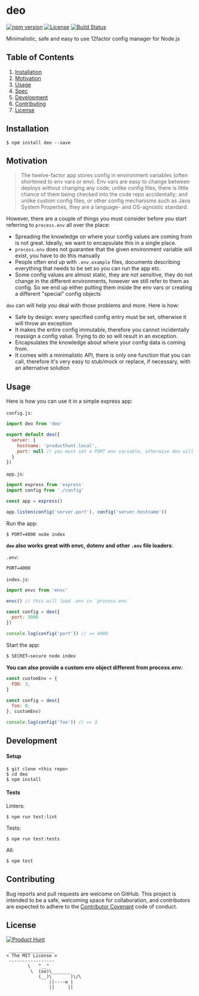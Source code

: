 # deo

[![npm version](https://img.shields.io/npm/v/deo.svg)](https://www.npmjs.com/package/deo) [![License](https://img.shields.io/npm/l/deo.svg)](https://www.npmjs.com/package/deo) [![Build Status](https://travis-ci.org/producthunt/deo.svg)](https://travis-ci.org/producthunt/deo)

Minimalistic, safe and easy to use 12factor config manager for Node.js

## Table of Contents

  1. [Installation](#installation)
  1. [Motivation](#motivation)
  1. [Usage](#usage)
  1. [Spec](#spec)
  1. [Development](#development)
  1. [Contributing](#contributing)
  1. [License](#license)

## Installation

```
$ npm install deo --save
```

## Motivation

> The twelve-factor app stores config in environment variables (often shortened
> to env vars or env). Env vars are easy to change between deploys without
> changing any code; unlike config files, there is little chance of them being
> checked into the code repo accidentally; and unlike custom config files, or
> other config mechanisms such as Java System Properties, they are a language-
> and OS-agnostic standard.

However, there are a couple of things you must consider before you start
referring to `process.env` all over the place:

- Spreading the knowledge on where your config values are coming from is not great. Ideally, we want to encapsulate this in a single place.
- `process.env` does not guarantee that the given environment variable will exist, you have to do this manually
- People often end up with `.env.example` files, documents describing everything
  that needs to be set so you can run the app etc.
- Some config values are almost static, they are not sensitive, they do not change
  in the different environments, however we still refer to them as config. So we
  end up either putting them inside the env vars or creating a different "special" config objects

`deo` can will help you deal with those problems and more. Here is how:

- Safe by design: every specified config entry must be set, otherwise it will
  throw an exception
- It makes the entire config immutable, therefore you cannot incidentally
  reassign a config value. Trying to do so will result in an exception.
- Encapsulates the knowledge about where your config data is coming from.
- It comes with a minimalistic API, there is only one function that you can
  call, therefore it's very easy to stub/mock or replace, if necessary, with an alternative solution

## Usage

Here is how you can use it in a simple express app:

`config.js`:

```js
import deo from 'deo'

export default deo({
  server: {
    hostname: 'producthunt.local',
    port: null // you must set a PORT env variable, otherwise deo will throw
  }
})
```

`app.js`:

```js
import express from 'express'
import config from './config'

const app = express()

app.listen(config('server.port'), config('server.hostname'))
```

Run the app:

```shell
$ PORT=4000 node index
```

**`deo` also works great with envc, dotenv and other `.env` file loaders**:

`.env`:

```shell
PORT=4000
```

`index.js`:

```js
import envc from 'envc'

envc() // this will load .env in `process.env`

const config = deo({
  port: 3000
})

console.log(config('port')) // => 4000
```

Start the app:

```js
$ SECRET=secure node index
```

**You can also provide a custom env object different from process.env:**

```js
const customEnv = {
  FOO: 3,
}

const config = deo({
  foo: 0,
}, customEnv)

console.log(config('foo')) // => 3
```

## Development

#### Setup

```shell
$ git clone <this repo>
$ cd deo
$ npm install
```

#### Tests

Linters:

```shell
$ npm run test:lint
```

Tests:

```shell
$ npm run test:tests
```

All:

```shell
$ npm test
```

## Contributing

Bug reports and pull requests are welcome on GitHub. This project is intended to be a
safe, welcoming space for collaboration, and contributors are expected to adhere
to the [Contributor Covenant](http://contributor-covenant.org/) code of conduct.

## License

[![Product Hunt](http://i.imgur.com/dtAr7wC.png)](https://www.producthunt.com)

```
 _________________
< The MIT License >
 -----------------
        \   ^__^
         \  (oo)\_______
            (__)\       )\/\
                ||----w |
                ||     ||
```
